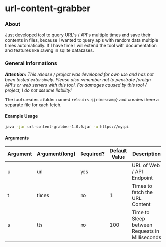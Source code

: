 # url-content-grabber

### About

Just developed tool to query URL's / API's multiple times and save their contents in files, because I wanted to query apis with random data multiple times automatically. If I have time I will extend the tool with documentation and features like saving in sqlite databases.

### General Informations

_**Attention:** This release / project was developed for own use and has not been tested extensively. Please also remember not to penetrate foreign API's or web servers with this tool. For damages caused by this tool / project, I do not assume liability!_

The tool creates a folder named `relsults-${timestamp}` and creates there a separate file for each fetch.

#### Example Usage
```bash
java -jar url-content-grabber-1.0.0.jar -u https://myapi
```
#### Arguments
| Argument |  Argument(long) | Required? | Default Value | Description                                    |
|----------|-----------------|-----------|---------------|------------------------------------------------|
| u        | url             | yes       |               | URL of Web / API Endpoint                      |
| t        | times           | no        | 1             | Times to fetch the URL Content                 |
| s        | tts             | no        | 100           | Time to Sleep between Requests in Milliseconds | 
